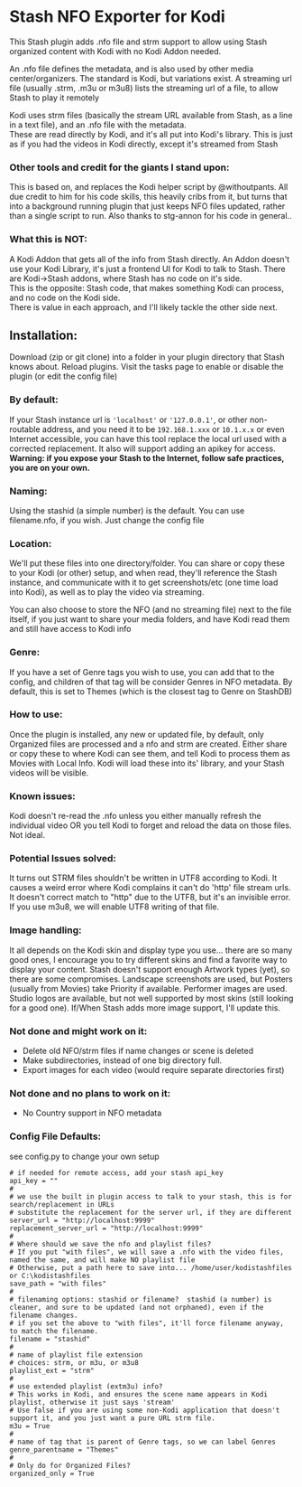 # Stash NFO Exporter for Kodi

This Stash plugin adds .nfo file and strm support to allow using Stash organized content with Kodi with no Kodi Addon needed.

An .nfo file defines the metadata, and is also used by other media center/organizers.  The standard is Kodi, but variations exist.
A streaming url file (usually .strm, .m3u or m3u8) lists the streaming url of a file, to allow Stash to play it remotely

Kodi uses strm files (basically the stream URL available from Stash, as a line in a text file), and an .nfo file with the metadata.  
These are read directly by Kodi, and it's all put into Kodi's library.  This is just as if you had the videos in Kodi directly,
except it's streamed from Stash

### Other tools and credit for the giants I stand upon: 
This is based on, and replaces the Kodi helper script by @withoutpants.  All due credit to him for his code skills,
this heavily cribs from it, but turns that into a background running plugin that just keeps NFO files updated,
rather than a single script to run.  Also thanks to stg-annon for his code in general..

### What this is NOT: 
A Kodi Addon that gets all of the info from Stash directly.  An Addon doesn't use your Kodi Library,
it's just a frontend UI for Kodi to talk to Stash.  There are Kodi->Stash addons, where Stash has no code on it's side.  
This is the opposite: Stash code, that makes something Kodi can process, and no code on the Kodi side.  
There is value in each approach, and I'll likely tackle the other side next.

## Installation:

Download (zip or git clone) into a folder in your plugin directory that Stash knows about.  Reload plugins.  Visit the tasks page to enable or disable the plugin (or edit the config file)

### By default:
If your Stash instance url is `'localhost'` or `'127.0.0.1'`, or other non-routable address,
and you need it to be `192.168.1.xxx` or `10.1.x.x` or even Internet accessible, 
you can have this tool replace the local url used with a corrected replacement.  It also will support adding an apikey for access.  
**Warning: if you expose your Stash to the Internet, follow safe practices, you are on your own.**

### Naming: 
Using the stashid (a simple number) is the default.  You can use filename.nfo, if you wish.  Just change the config file

### Location: 
We'll put these files into one directory/folder.  You can share or copy these to your Kodi (or other) setup, and when read, 
they'll reference the Stash instance, and communicate with it to get screenshots/etc (one time load into Kodi),
as well as to play the video via streaming.

You can also choose to store the NFO (and no streaming file) next to the file itself, if you just want to share your media folders,
and have Kodi read them and still have access to Kodi info

### Genre:
If you have a set of Genre tags you wish to use, you can add that to the config, and children of that tag will be consider Genres in NFO metadata.
By default, this is set to Themes (which is the closest tag to Genre on StashDB)

### How to use:
Once the plugin is installed, any new or updated file, by default, only Organized files are processed and a nfo and strm are created.
Either share or copy these to where Kodi can see them, and tell Kodi to process them as Movies with Local Info.
Kodi will load these into its' library, and your Stash videos will be visible.

### Known issues:
Kodi doesn't re-read the .nfo unless you either manually refresh the individual video OR you tell Kodi to forget and reload the data on those files.  Not ideal.

### Potential Issues solved: 
It turns out STRM files shouldn't be written in UTF8 according to Kodi.  It causes a weird error where Kodi complains it can't do 'http' file 
stream urls. It doesn't correct match to "http" due to the UTF8, but it's an invisible error.  
If you use m3u8, we will enable UTF8 writing of that file.

### Image handling: 
It all depends on the Kodi skin and display type you use... there are so many good ones, I encourage you to try different skins and find a 
favorite way to display your content.  Stash doesn't support enough Artwork types (yet), so there are some compromises.
Landscape screenshots are used, but Posters (usually from Movies) take Priority if available.
Performer images are used.  
Studio logos are available, but not well supported by most skins (still looking for a good one).
If/When Stash adds more image support, I'll update this.

### Not done and might work on it:
- Delete old NFO/strm files if name changes or scene is deleted
- Make subdirectories, instead of one big directory full.
- Export images for each video (would require separate directories first)

### Not done and no plans to work on it:
- No Country support in NFO metadata

### Config File Defaults:  
see config.py to change your own setup

```
# if needed for remote access, add your stash api_key
api_key = ""
#
# we use the built in plugin access to talk to your stash, this is for search/replacement in URLs
# substitute the replacement for the server url, if they are different
server_url = "http://localhost:9999"
replacement_server_url = "http://localhost:9999"
#
# Where should we save the nfo and playlist files?
# If you put "with files", we will save a .nfo with the video files, named the same, and will make NO playlist file
# Otherwise, put a path here to save into... /home/user/kodistashfiles or C:\kodistashfiles
save_path = "with files"
#
# filenaming options: stashid or filename?  stashid (a number) is cleaner, and sure to be updated (and not orphaned), even if the filename changes.
# if you set the above to "with files", it'll force filename anyway, to match the filename.
filename = "stashid"
#
# name of playlist file extension
# choices: strm, or m3u, or m3u8
playlist_ext = "strm"
#
# use extended playlist (extm3u) info?
# This works in Kodi, and ensures the scene name appears in Kodi playlist, otherwise it just says 'stream'
# Use false if you are using some non-Kodi application that doesn't support it, and you just want a pure URL strm file.
m3u = True
#
# name of tag that is parent of Genre tags, so we can label Genres
genre_parentname = "Themes"
#
# Only do for Organized Files?
organized_only = True
```
